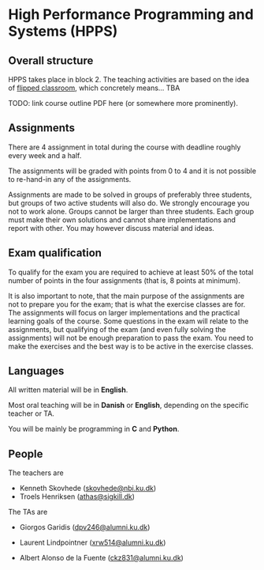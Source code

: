 # High Performance Programming and Systems (HPPS)

## Overall structure

HPPS takes place in block 2.  The teaching activities are based on the
idea of [flipped
classroom](https://en.wikipedia.org/wiki/Flipped_classroom), which
concretely means... TBA

TODO: link course outline PDF here (or somewhere more prominently).

## Assignments

There are 4 assignment in total during the course with deadline
roughly every week and a half.

The assignments will be graded with points from 0 to 4 and it is not
possible to re-hand-in any of the assignments.

Assignments are made to be solved in groups of preferably three
students, but groups of two active students will also do. We strongly
encourage you not to work alone. Groups cannot be larger than three
students. Each group must make their own solutions and cannot share
implementations and report with other. You may however discuss
material and ideas.

## Exam qualification

To qualify for the exam you are required to achieve at least 50% of
the total number of points in the four assignments (that is, 8 points
at minimum).

It is also important to note, that the main purpose of the assignments
are not to prepare you for the exam; that is what the exercise classes
are for. The assignments will focus on larger implementations and the
practical learning goals of the course. Some questions in the exam
will relate to the assignments, but qualifying of the exam (and even
fully solving the assignments) will not be enough preparation to pass
the exam. You need to make the exercises and the best way is to be
active in the exercise classes.

## Languages

All written material will be in **English**.

Most oral teaching will be in **Danish** or **English**, depending on
the specific teacher or TA.

You will be mainly be programming in **C** and **Python**.

## People

The teachers are

* Kenneth Skovhede (<skovhede@nbi.ku.dk>)
* Troels Henriksen (<athas@sigkill.dk>)

The TAs are

* Giorgos Garidis (<dpv246@alumni.ku.dk>)

* Laurent Lindpointner (<xrw514@alumni.ku.dk>)

* Albert Alonso de la Fuente (<ckz831@alumni.ku.dk>)
